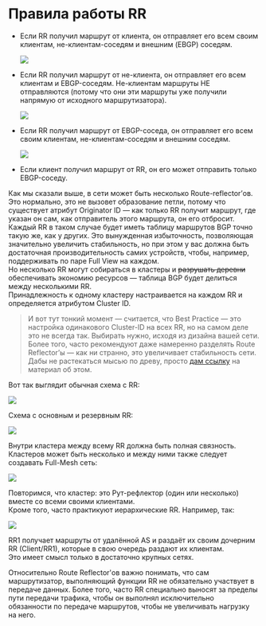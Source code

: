 # Правила работы RR

*   Если RR получил маршрут от клиента, он отправляет его всем своим клиентам, не-клиентам-соседям и внешним (EBGP) соседям.  

    ![](http://habrastorage.org/storage3/d8e/ef1/72e/d8eef172ea5a66f7c7336659fd36c90c.gif)  

*   Если RR получил маршрут от не-клиента, он отправляет его всем клиентам и EBGP-соседям. Не-клиентам маршруты НЕ отправляются (потому что они эти маршруты уже получили напрямую от исходного маршрутизатора).  

    ![](http://habrastorage.org/storage3/935/7b0/709/9357b070908dee13d1ee17aeb37541d8.gif)  

*   Если RR получил маршрут от EBGP-соседа, он отправляет его всем своим клиентам, не-клиентам-соседям и внешним соседям.  

    ![](http://habrastorage.org/storage3/849/16c/5de/84916c5de42918394c999fdea5aad280.gif)  

*   Если клиент получил маршрут от RR, он его может отправить только EBGP-соседу.

Как мы сказали выше, в сети может быть несколько Route-reflector’ов. Это нормально, это не вызовет образование петли, потому что существует атрибут Originator ID — как только RR получит маршрут, где указан он сам, как отправитель этого маршрута, он его отбросит. Каждый RR в таком случае будет иметь таблицу маршрутов BGP точно такую же, как у других. Это вынужденная избыточность, позволяющая значительно увеличить стабильность, но при этом у вас должна быть достаточная производительность самих устройств, чтобы, например, поддерживать по паре Full View на каждом.  
Но несколько RR могут собираться в кластеры и <s>разрушать деревни</s> обеспечивать экономию ресурсов — таблица BGP будет делиться между несколькими RR.  
Принадлежность к одному кластеру настраивается на каждом RR и определяется атрибутом Cluster ID.  

> И вот тут тонкий момент — считается, что Best Practice — это настройка одинакового Cluster-ID на всех RR, но на самом деле это не всегда так. Выбирать нужно, исходя из дизайна вашей сети. Более того, часто рекомендуют даже намеренно разделять Route Reflector’ы — как ни странно, это увеличивает стабильность сети.  
> Дабы не растекаться мысью по древу, просто [дам ссылку](http://blog.ipexpert.com/2012/02/20/understanding-bgp-originator-id-and-cluster-id/) на материал об этом.

Вот так выглядит обычная схема с RR:  

![](https://dan4i4ek.info/src/0_c7087_53b1a2bd_XL.png)  

Схема с основным и резервным RR:  

![](https://dan4i4ek.info/src/0_c7088_2e99d4d4_XL.png)  

Внутри кластера между всему RR должна быть полная связность.  
Кластеров может быть несколько и между ними также следует создавать Full-Mesh сеть:  

![](https://dan4i4ek.info/src/0_c7089_aae089f8_XL.png)  

Повторимся, что кластер: это Рут-рефлектор (один или несколько) вместе со всеми своими клиентами.  
Кроме того, часто практикуют иерархические RR. Например, так:  

![](https://dan4i4ek.info/src/0_c708a_5c5cb964_XL.png)  

RR1 получает маршруты от удалённой AS и раздаёт их своим дочерним RR (Client/RR1), которые в свою очередь раздают их клиентам.  
Это имеет смысл только в достаточно крупных сетях.  

Относительно Route Reflector'ов важно понимать, что сам маршрутизатор, выполняющий функции RR не обязательно участвует в передаче данных. Более того, часто RR специально выносят за пределы пути передачи трафика, чтобы он выполнял исключительно обязанности по передаче маршрутов, чтобы не увеличивать нагрузку на него. 